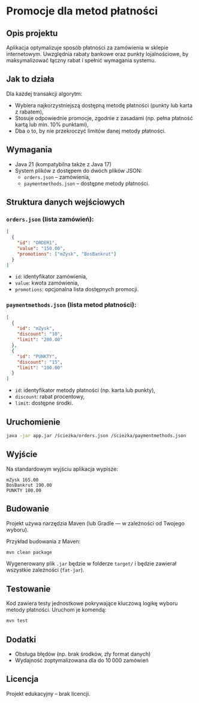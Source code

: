 # Promocje dla metod płatności

## Opis projektu

Aplikacja optymalizuje sposób płatności za zamówienia w sklepie internetowym. Uwzględnia rabaty bankowe oraz punkty lojalnościowe, by maksymalizować łączny rabat i spełnić wymagania systemu.

## Jak to działa

Dla każdej transakcji algorytm:
- Wybiera najkorzystniejszą dostępną metodę płatności (punkty lub karta z rabatem),
- Stosuje odpowiednie promocje, zgodnie z zasadami (np. pełna płatność kartą lub min. 10% punktami),
- Dba o to, by nie przekroczyć limitów danej metody płatności.

## Wymagania

- Java 21 (kompatybilna także z Java 17)
- System plików z dostępem do dwóch plików JSON:
    - `orders.json` – zamówienia,
    - `paymentmethods.json` – dostępne metody płatności.

## Struktura danych wejściowych

### `orders.json` (lista zamówień):

```json
[
  {
    "id": "ORDER1",
    "value": "150.00",
    "promotions": ["mZysk", "BosBankrut"]
  }
]
```

- `id`: identyfikator zamówienia,
- `value`: kwota zamówienia,
- `promotions`: opcjonalna lista dostępnych promocji.

### `paymentmethods.json` (lista metod płatności):

```json
[
  {
    "id": "mZysk",
    "discount": "10",
    "limit": "200.00"
  },
  {
    "id": "PUNKTY",
    "discount": "15",
    "limit": "100.00"
  }
]
```

- `id`: identyfikator metody płatności (np. karta lub punkty),
- `discount`: rabat procentowy,
- `limit`: dostępne środki.

## Uruchomienie

```bash
java -jar app.jar /ścieżka/orders.json /ścieżka/paymentmethods.json
```

## Wyjście

Na standardowym wyjściu aplikacja wypisze:

```
mZysk 165.00
BosBankrut 190.00
PUNKTY 100.00
```

## Budowanie

Projekt używa narzędzia Maven (lub Gradle — w zależności od Twojego wyboru).

Przykład budowania z Maven:

```bash
mvn clean package
```

Wygenerowany plik `.jar` będzie w folderze `target/` i będzie zawierał wszystkie zależności (`fat-jar`).

## Testowanie

Kod zawiera testy jednostkowe pokrywające kluczową logikę wyboru metody płatności. Uruchom je komendą:

```bash
mvn test
```

## Dodatki

- Obsługa błędów (np. brak środków, zły format danych)
- Wydajność zoptymalizowana dla do 10 000 zamówień

## Licencja

Projekt edukacyjny – brak licencji.